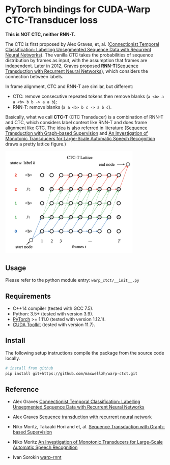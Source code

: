 
# PyTorch bindings for CUDA-Warp CTC-Transducer loss

**This is NOT CTC, neither RNN-T.**

The CTC is first proposed by Alex Graves, et, al. ([Connectionist Temporal Classification: Labelling Unsegmented Sequence Data with Recurrent Neural Networks](https://www.cs.toronto.edu/~graves/icml_2006.pdf)). The vanilla CTC takes the probabilities of sequence distribution by frames as input, with the assumption that frames are independent. Later in 2012, Graves proposed **RNN-T**([Sequence Transduction with Recurrent Neural Networks](https://arxiv.org/abs/1211.3711)), which considers the connection between labels.

In frame alignment, CTC and RNN-T are similar, but different:

- CTC: remove consecutive repeated tokens then remove blanks (`a <b> a a <b> b b -> a a b`);
- RNN-T: remove blanks (`a a <b> b c -> a b c`).

Basically, what we call **CTC-T** (CTC Transducer) is a combination of RNN-T and CTC, which considers label context like RNN-T and does frame alignment like CTC. The idea is also referred in literature ([Sequence Transduction with Graph-based Supervision](https://arxiv.org/abs/2111.01272) and [An Investigation of Monotonic Transducers for Large-Scale Automatic Speech Recognition](https://arxiv.org/abs/2204.08858) draws a pretty lattice figure.)

<img src="assets/ctc_t_lattice.png" width=400px/>

## Usage

Please refer to the python module entry: `warp_ctct/__init__.py`

## Requirements

- C++14 compiler (tested with GCC 7.5).
- Python: 3.5+ (tested with version 3.9).
- [PyTorch](http://pytorch.org/) >= 1.11.0 (tested with version 1.12.1).
- [CUDA Toolkit](https://developer.nvidia.com/cuda-zone) (tested with version 11.7).


## Install

The following setup instructions compile the package from the source code locally.

```bash
# install from github
pip install git+https://github.com/maxwellzh/warp-ctct.git
```


## Reference

- Alex Graves [Connectionist Temporal Classification: Labelling Unsegmented Sequence Data with Recurrent Neural Networks](https://www.cs.toronto.edu/~graves/icml_2006.pdf)

- Alex Graves [Sequence transduction with recurrent neural network](https://arxiv.org/pdf/1211.3711.pdf)

- Niko Moritz, Takaaki Hori and et, al. [Sequence Transduction with Graph-based Supervision](https://arxiv.org/abs/2111.01272)

- Niko Moritz [An Investigation of Monotonic Transducers for Large-Scale Automatic Speech Recognition](https://arxiv.org/abs/2204.08858)

- Ivan Sorokin [warp-rnnt](https://github.com/1ytic/warp-rnnt)
